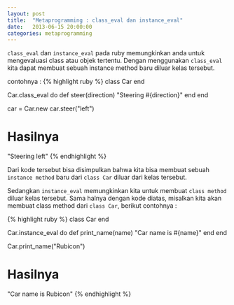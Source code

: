 ```yaml
---
layout: post
title:  "Metaprogramming : class_eval dan instance_eval"
date:   2013-06-15 20:00:00
categories: metaprogramming
---
```


`class_eval` dan `instance_eval` pada ruby memungkinkan anda untuk mengevaluasi class atau objek tertentu. Dengan menggunakan `class_eval` kita dapat membuat sebuah instance method baru diluar kelas tersebut.


contohnya :
{% highlight ruby %}
class Car
end

Car.class_eval do
  def steer(direction)
   "Steering #{direction}"
  end
end

car = Car.new
car.steer("left")

# Hasilnya
"Steering left"
{% endhighlight %}


Dari kode tersebut bisa disimpulkan bahwa kita bisa membuat sebuah `instance method` baru dari `class Car` diluar dari kelas tersebut.

Sedangkan `instance_eval` memungkinkan kita untuk membuat `class method` diluar kelas tersebut. Sama halnya dengan kode diatas, misalkan kita akan membuat class method dari `class Car`, berikut contohnya :

{% highlight ruby %}
class Car
end

Car.instance_eval do
  def print_name(name)
   "Car name is #{name}"
  end
end

Car.print_name("Rubicon")

# Hasilnya
"Car name is Rubicon"
{% endhighlight %}

